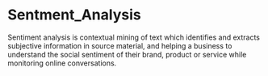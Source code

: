 # Sentment_Analysis
Sentiment analysis is contextual mining of text which identifies and extracts subjective information in source material, and helping a business to understand the social sentiment of their brand, product or service while monitoring online conversations.
